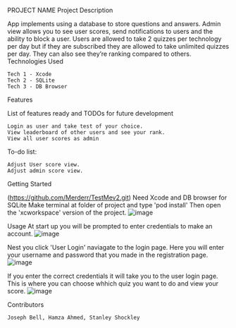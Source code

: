 PROJECT NAME
Project Description

App implements using a database to store questions and answers. Admin view allows you to see user scores, send notifications to users and the ability to block a user. Users are allowed to take 2 quizzes per technology per day but if they are subscribed they are allowed to take unlimited quizzes per day. They can also see they’re ranking compared to others.
Technologies Used

    Tech 1 - Xcode
    Tech 2 - SQLite
    Tech 3 - DB Browser

Features

List of features ready and TODOs for future development

    Login as user and take test of your choice.
    View leaderboard of other users and see your rank.
    View all user scores as admin

To-do list:

    Adjust User score view.
    Adjust admin score view.

Getting Started

(https://github.com/Merderr/TestMev2.git)
Need Xcode and DB browser for SQLite
Make terminal at folder of project and type 'pod install'
Then open the 'xcworkspace' version of the project.
    ![image](https://user-images.githubusercontent.com/99766415/162508819-308521b9-960c-48c9-964a-659c25045547.png)


Usage
At start up you will be prompted to enter credentials to make an account.
![image](https://user-images.githubusercontent.com/99766415/162509266-1baec355-e9f1-4e7f-9cdc-a363d760ba25.png)

Nest you click 'User Login' naviagate to the login page. Here you will enter your username and password that you made in the registration page.
![image](https://user-images.githubusercontent.com/99766415/162509646-87c9cfd9-8fc4-4db0-9c33-ae4bcc0dc422.png)

If you enter the correct credentials it will take you to the user login page. This is where you can choose whhich quiz you want to do and view your score.
   ![image](https://user-images.githubusercontent.com/99766415/162510043-395b0a5b-4fac-4256-8d2d-75e3dc76f860.png)
 

Contributors

    Joseph Bell, Hamza Ahmed, Stanley Shockley
